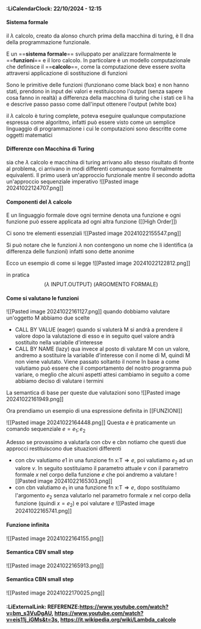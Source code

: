 #### :LiCalendarClock:  22/10/2024 - 12:15

#### Sistema formale

il $\lambda$ calcolo, creato da alonso church prima della macchina di turing, è Il dna della programmazione funzionale.

E un ==**sistema formale**== sviluppato per analizzare formalmente le ==**funzioni**== e il loro calcolo. In particolare è un modello computazionale che definisce il ==**calcolo**==, come la computazione deve essere svolta attraversi applicazione di sostituzione di funzioni

Sono le primitive delle funzioni (funzionano come black box) e non hanno stati, prendono in input dei valori e restituiscono l'output (senza sapere cosa fanno in realtà) a differenza della macchina di turing che i stati ce li ha e descrive passo passo come dall'input ottenere l'output (white box) 

il $\lambda$ calcolo è turing complete, poteva eseguire qualunque computazione espressa come algoritmo, infatti può essere visto come un semplice linguaggio di programmazione i cui le computazioni sono descritte come oggetti matematici
#### Differenze con Macchina di Turing

sia che $\lambda$ calcolo e macchina di turing arrivano allo stesso risultato di fronte al problema, ci arrivano in modi differenti comunque sono formalmente equivalenti.
Il primo userà un'approccio funzionale mentre il secondo adotta un'approccio sequenziale imperativo
![[Pasted image 20241022124707.png]]

#### Componenti del $\lambda$ calcolo
E un linguaggio formale dove ogni termine denota una funzione e ogni funzione può essere applicata ad ogni altra funzione ([[High Order]])

Ci sono tre elementi essenziali
![[Pasted image 20241022155547.png]]

Si può notare  che le funzioni $\lambda$ non contengono un nome che li identifica (a differenza delle funzioni) infatti sono dette anonime

Ecco un esempio di come si legge
![[Pasted image 20241022122812.png]]

in pratica
$$
(\lambda \text{ INPUT.OUTPUT) (ARGOMENTO FORMALE)}
$$
#### Come si valutano le funzioni

![[Pasted image 20241022161127.png]]
quando dobbiamo valutare un'oggetto M abbiamo due scelte
- CALL BY VALUE (eager)
	quando si valuterà M si andrà a prendere il valore dopo la valutazione di esso e in seguito quel valore andrà sostituito nella variabile d'interesse
- CALL BY NAME (lazy)
	qua invece al posto di valutare M con un valore, andremo a sostituire la variabile d'interesse con il nome di M, quindi M non viene valutato. Viene passato soltanto il nome
In base a come valutiamo può essere che il comportamento del nostro programma può variare, o meglio che alcuni aspetti attesi cambiamo in seguito a come abbiamo deciso di valutare i termini

La semantica di base per queste due valutazioni sono
![[Pasted image 20241022161949.png]]

Ora prendiamo un esempio di una espressione definita in [[FUNZIONI]] 

![[Pasted image 20241022164448.png]]
Questa $e$ è praticamente un comando sequenziale $e = e_1;e_2$

Adesso se provassimo a valutarla con cbv e cbn notiamo che questi due approcci restituiscono due situazioni differenti
- con cbv valutiamo $e1$ in una funzione $\text{fn x:T}\Rightarrow e$, poi valutiamo $e_2$ ad un valore $v$. In seguito sostituiamo il parametro attuale $v$ con il parametro formale $x$ nel corpo della funzione $e$ che poi andremo a valutare 
	![[Pasted image 20241022165303.png]]
- con cbn valutiamo $e_1$ in una funzione $\text{fn x:T}\Rightarrow e$, dopo sostituiamo l'argomento $e_2$ senza valutarlo nel parametro formale $x$ nel corpo della funzione (quindi $x = e_2$) e poi valutare $e$
	![[Pasted image 20241022165741.png]]
#### Funzione infinita

![[Pasted image 20241022164155.png]]

#### Semantica CBV small step

![[Pasted image 20241022165913.png]]
#### Semantica CBN small step

![[Pasted image 20241022170025.png]]

#### :LiExternalLink: REFERENZE:https://www.youtube.com/watch?v=bm_s3VuDgAU, https://www.youtube.com/watch?v=eis11j_iGMs&t=3s, https://it.wikipedia.org/wiki/Lambda_calcolo 